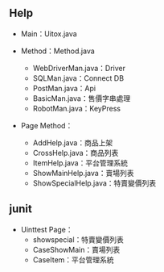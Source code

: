 ## Help
* Main：Uitox.java
* Method：Method.java
	* WebDriverMan.java：Driver
	* SQLMan.java：Connect DB
	* PostMan.java：Api
	* BasicMan.java：售價字串處理
	* RobotMan.java：KeyPress

* Page Method：
	* AddHelp.java：商品上架
	* CrossHelp.java：商品列表
	* ItemHelp.java：平台管理系統
	* ShowMainHelp.java：賣場列表
	* ShowSpecialHelp.java：特賣變價列表

## junit
* Uinttest Page：
	* showspecial：特賣變價列表
	* CaseShowMain：賣場列表
	* CaseItem：平台管理系統